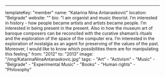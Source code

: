 ---
  templateKey: "member"
  name: "Katarina Nina Antanasković"
  location: "Belgrade"
  website: ""
  bio: "I am organist and music theorist. I’m interested in history - how people became artists and artists became people. I’m interested in being present in the present. Also in how the museum art of baroque composers can be reconciled with the curative shaman’s rituals and the exploration of the space of the computer era. I’m interested in the exploration of nostalgia as an agent for preserving of the values of the past. Moreover, I would like to know which possibilities there are for manipulating this feeling."
  from: "2012"
  to: "2013"
  image: "/img/KatarinaNinaAntanaskovic.jpg"
  tags: 
    - "Art"
    - "Activism"
    - "Music"
    - "Belgrade"
    - "Experimental Music"
    - "Books"
    - "Human rights"
    - "Philosophy"
